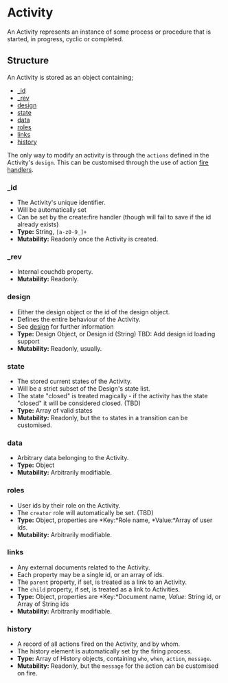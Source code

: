 # Activity

An Activity represents an instance of some process or procedure that is started, in progress, cyclic or completed.

## Structure

An Activity is stored as an object containing;

 * [_id](#activity._id)
 * [_rev](#activity._rev)
 * [design](#activity.design)
 * [state](#activity.state)
 * [data](#activity.data)
 * [roles](#activity.roles)
 * [links](#activity.links)
 * [history](#activity.history)

The only way to modify an activity is through the `actions` defined in the Activity's `design`.
This can be customised through the use of action [fire handlers](handlers.md#fire).

### <a id="activity._id"></a>_id
 * The Activity's unique identifier.
 * Will be automatically set 
 * Can be set by the create:fire handler (though will fail to save if the id already exists)
 * **Type:** String, `[a-z0-9_]+`
 * **Mutability:** Readonly once the Activity is created.

### <a id="activity._rev"></a>_rev
 * Internal couchdb property.  
 * **Mutability:** Readonly.

### <a id="activity.design"></a>design
 * Either the design object or the id of the design object.
 * Defines the entire behaviour of the Activity.
 * See [design](design.md) for further information
 * **Type:** Design Object, or Design id (String) TBD: Add design id loading support
 * **Mutability:** Readonly, usually.

### <a id="activity.state"></a>state
 * The stored current states of the Activity.
 * Will be a strict subset of the Design's state list.
 * The state "closed" is treated magically - if the activity has the state "closed" it will be considered closed. (TBD)
 * **Type:** Array of valid states
 * **Mutability:** Readonly, but the `to` states in a transition can be customised. 

### <a id="activity.data"></a>data
 * Arbitrary data belonging to the Activity.
 * **Type:** Object
 * **Mutability:** Arbitrarily modifiable.

### <a id="activity.roles"></a>roles
 * User ids by their role on the Activity.
 * The `creator` role will automatically be set. (TBD)
 * **Type:** Object, properties are *Key:*Role name, *Value:*Array of user ids.
 * **Mutability:** Arbitrarily modifiable.

### <a id="activity.links"></a>links
 * Any external documents related to the Activity.
 * Each property may be a single id, or an array of ids.
 * The `parent` property, if set, is treated as a link to an Activity.
 * The `child` property, if set, is treated as a link to Activities.
 * **Type:** Object, properties are *Key:*Document name, *Value:* String id, or Array of String ids
 * **Mutability:** Arbitrarily modifiable.

### <a id="activity.history"></a>history
 * A record of all actions fired on the Activity, and by whom.
 * The history element is automatically set by the firing process.
 * **Type:** Array of History objects, containing `who`, `when`, `action`, `message`.
 * **Mutability:** Readonly, but the `message` for the action can be customised on fire.
